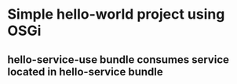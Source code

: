 # Simple hello-world project using OSGi

## hello-service-use bundle consumes service located in hello-service bundle